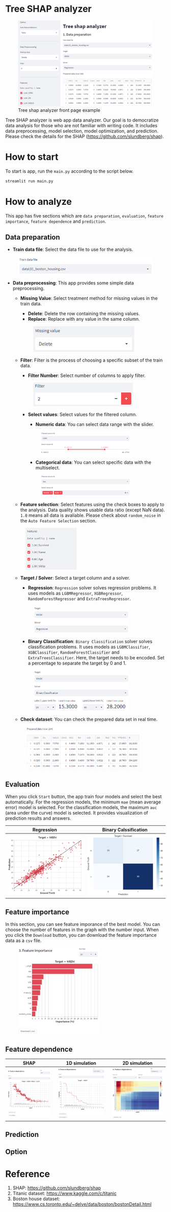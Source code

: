 # Tree SHAP analyzer
<figure>
    <img src="image/front.png">  
    <figcaption>Tree shap analyzer front page example</figcaption>
</figure>  


Tree SHAP analyzer is web app data analyzer. Our goal is to democratize data analysis for those who are not familiar with writing code. It includes data preprocessing, model selection, model optimization, and prediction. Please check the details for the SHAP (https://github.com/slundberg/shap).

# How to start
To start is app, run the `main.py` according to the script below.  

```python
streamlit run main.py
```

# How to analyze
This app has five sections which are `data preparation`, `evaluation`, `feature importance`, `feature dependence` and `prediction`.  

## Data preparation
- **Train data file**: Select the data file to use for the analysis.
<figure>
    <img src="image/train_data.png">  
</figure>  

- **Data preprocessing**: This app provides some simple data preprocessing.  
    - **Missing Value**: Select treatment method for missing values in the train data.
      - **Delete**: Delete the row containing the missing values.
      - **Replace**: Replace with any value in the same column.
      <figure>
          <img src="image/missing_value.png">  
      </figure>  

    - **Filter**: Filter is the process of choosing a specific subset of the train data.
      - **Filter Number**: Select number of columns to apply filter.
      <figure>
          <img src="image/filter_num.png">  
      </figure>  

      - **Select values**: Select values for the filtered column.
        - **Numeric data**: You can select data range with the slider.
        <figure>
            <img src="image/filter_range.png" width="80%">  
        </figure> 

        - **Categorical data**: You can select specific data with the multiselect.
        <figure>
            <img src="image/filter_categorical.png" width="80%">  
        </figure>  

    - **Feature selection**: Select features using the check boxes to apply to the analysis. Data quality shows usable data ratio (except NaN data). `1.0` means all data is avaliable. Please check about `random_noise` in the `Auto Feature Selection` section.

    <figure>
        <img src="image/feature.png" width="40%">  
    </figure>  

    - **Target / Solver**: Select a target column and a solver.
      - **Regression**: `Regression` solver solves regression problems. It uses models as `LGBMRegressor`, `XGBRegressor`, `RandomForestRegressor` and `ExtraTreesRegressor`.
      <figure>
          <img src="image/solver_regression.png" width="80%">  
      </figure>  

      - **Binary Classification**: `Binary Classification` solver solves classification problems. It uses models as `LGBMClassifier`, `XGBClassifier`, `RandomForestClassifier` and `ExtraTreesClassifier`.  Here, the target needs to be encoded. Set a percentage to separate the target by 0 and 1.
      <figure>
          <img src="image/solver_classification.png" width="80%">  
      </figure>  

    - **Check dataset**: You can check the prepared data set in real time.
    <figure>
        <img src="image/check_dataset.png" width="90%">
    </figure>  

## Evaluation
When you click `Start` button, the app train four models and select the best automatically. For the regression models, the minimum `mae` (mean average error) model is selected. For the classification models, the maximum `auc` (area under the curve) model is selected. It provides visualization of prediction results and answers.  

|Regression|Binary Calssification|
|:---:|:---:|
|<img src="image/result_regression.png">|<img src="image/result_classification.png">|

## Feature importance
In this section, you can see feature imporance of the best model. You can choose the number of features in the graph with the number input. When you click the `Download` button, you can download the feature importance data as a `csv` file.
<figure>
    <img src="image/feature_importance.png" width="60%">  
</figure> 

## Feature dependence
|SHAP|1D simulation|2D simulation|
|:---:|:---:|:---:|
|<img src="image/feature_dependence_shap.png" width="100%">|<img src="image/feature_dependence_1d.png" width="90%">|<img src="image/feature_dependence_2d.png" width="97%">|


## Prediction
## Option

# Reference
1. SHAP: https://github.com/slundberg/shap
2. Titanic dataset: https://www.kaggle.com/c/titanic
3. Boston house dataset: https://www.cs.toronto.edu/~delve/data/boston/bostonDetail.html
